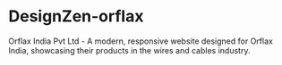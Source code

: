 # DesignZen-orflax
Orflax India Pvt Ltd - A modern, responsive website designed for Orflax India, showcasing their products in the wires and cables industry.

